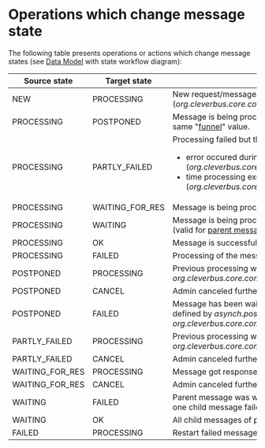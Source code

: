 # Operations which change message state

The following table presents operations or actions which change message states (see [Data Model](Data-model) with state workflow diagram):

| Source state      | Target state      | Operation/action |
|-------------------|-------------------|------------------|
| NEW               | PROCESSING        | New request/message starts processing (*org.cleverbus.core.common.asynch.AsynchInMessageRoute*) |
| PROCESSING        | POSTPONED         | Message is being processed but there is conflict with another message with same "[funnel](msg-funnel)" value. |
| PROCESSING        | PARTLY\_FAILED    | Processing failed but there are next tries to finish it. <ul><li>error occured during message processing (*org.cleverbus.core.common.asynch.AsynchMessageRoute*)</li><li>time processing exceeds limit for processing (*org.cleverbus.core.common.asynch.repair.RepairProcessingMsgRoute*)</li></ul> |
| PROCESSING        | WAITING\_FOR\_RES | Message is being processed and waits for response from external system. |
| PROCESSING        | WAITING           | Message is being processed and waits for response from external system (valid for [parent message](asynch-child) only). |
| PROCESSING        | OK                | Message is successfully processed. |
| PROCESSING        | FAILED            | Processing of the message failed - there is no next try for processing. |
| POSTPONED         | PROCESSING        | Previous processing was postponed and started next try. *org.cleverbus.core.common.asynch.queue.PartlyFailedMessagesPoolRoute* |
| POSTPONED         | CANCEL            | Admin canceled further processing in [Admin GUI](Admin-GUI) |
| POSTPONED         | FAILED            | Message has been waiting for starting processing more then interval defined by *asynch.postponedIntervalWhenFailed. org.cleverbus.core.common.asynch.queue.MessagePollExecutor* |
| PARTLY\_FAILED    | PROCESSING        | Previous processing was postponed and started next try. *org.cleverbus.core.common.asynch.queue.PartlyFailedMessagesPoolRoute* |
| PARTLY\_FAILED    | CANCEL            | Admin canceled further processing in [Admin GUI](Admin-GUI) |
| WAITING\_FOR\_RES | PROCESSING        | Message got response from external system and continues in processing. |
| WAITING\_FOR\_RES | CANCEL            | Admin canceled further processing in [Admin GUI](Admin-GUI) |
| WAITING           | FAILED            | Parent message was waiting for processing of child message but at least one child message failed. |
| WAITING           | OK                | All child messages of parent message finished successfully. |
| FAILED            | PROCESSING        | Restart failed message from [admin GUI](Admin-GUI). |

